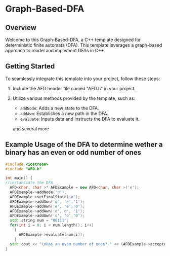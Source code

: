 # Graph-Based-DFA

## Overview

Welcome to this Graph-Based-DFA, a C++ template designed for deterministic finite automata (DFA). This template leverages a graph-based approach to model and implement DFAs in C++. 

## Getting Started

To seamlessly integrate this template into your project, follow these steps:

1. Include the AFD header file named "AFD.h" in your project.
2. Utilize various methods provided by the template, such as:
   - `addNode`: Adds a new state to the DFA.
   - `addAwn`: Establishes a new path in the DFA.
   - `evaluate`: Inputs data and instructs the DFA to evaluate it.
   
   and several more

## Example Usage of the DFA to determine wether a binary has an even or odd number of ones

```cpp
#include <iostream>
#include "AFD.h"

int main() {
//instanciate the DFA
  AFD<char, char >* AFDExample = new AFD<char, char >('e');
  AFDExample->addNode('o');
  AFDExample->setFinalState('o');
  AFDExample->addAwn('o', 'e','1');
  AFDExample->addAwn('e', 'e','0');
  AFDExample->addAwn('e','o', '1');
  AFDExample->addAwn('o', 'o','0');
  std::string num = "00111";
  for(int i = 0; i < num.length(); i++)
    {
      AFDExample->evaluate(num[i]);
    }
  std::cout << "\nHas an even number of ones? " << (AFDExample->accepted() ? "\nyes" : "\nno") << std::endl;
}
